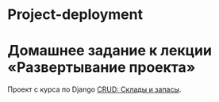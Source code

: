 # Project-deployment
# Домашнее задание к лекции «Развертывание проекта»


Проект с курса по Django [CRUD: Склады и запасы](http://194.67.74.191/api/v1/).
